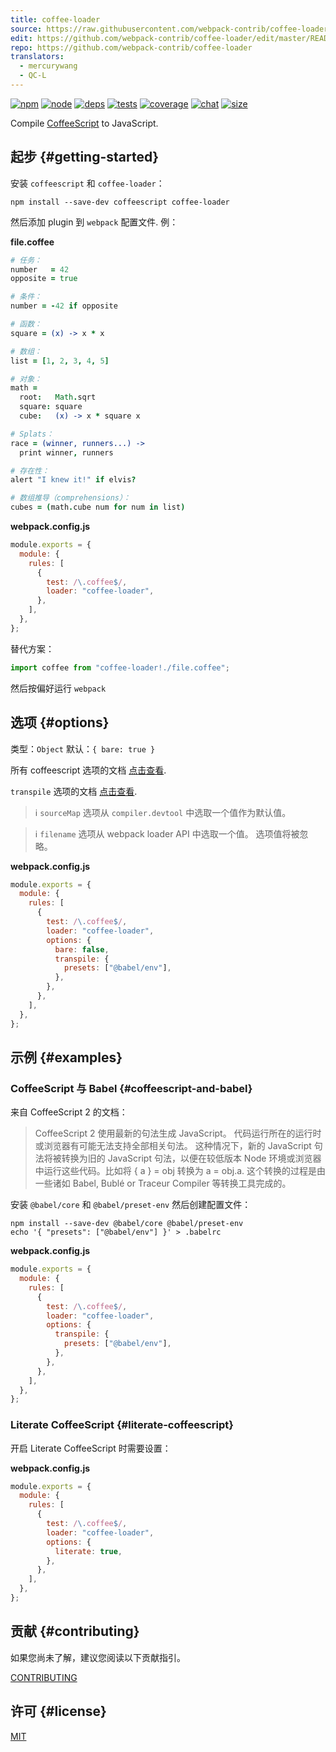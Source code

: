 ```yaml
---
title: coffee-loader
source: https://raw.githubusercontent.com/webpack-contrib/coffee-loader/master/README.md
edit: https://github.com/webpack-contrib/coffee-loader/edit/master/README.md
repo: https://github.com/webpack-contrib/coffee-loader
translators:
  - mercurywang
  - QC-L
---
```



[![npm][npm]][npm-url]
[![node][node]][node-url]
[![deps][deps]][deps-url]
[![tests][tests]][tests-url]
[![coverage][cover]][cover-url]
[![chat][chat]][chat-url]
[![size][size]][size-url]



Compile [CoffeeScript](https://coffeescript.org/) to JavaScript.

## 起步 {#getting-started}

安装 `coffeescript` 和 `coffee-loader`：

```console
npm install --save-dev coffeescript coffee-loader
```

然后添加 plugin 到 `webpack` 配置文件. 例：

**file.coffee**

```coffee
# 任务：
number   = 42
opposite = true

# 条件：
number = -42 if opposite

# 函数：
square = (x) -> x * x

# 数组：
list = [1, 2, 3, 4, 5]

# 对象：
math =
  root:   Math.sqrt
  square: square
  cube:   (x) -> x * square x

# Splats：
race = (winner, runners...) ->
  print winner, runners

# 存在性：
alert "I knew it!" if elvis?

# 数组推导（comprehensions）：
cubes = (math.cube num for num in list)
```

**webpack.config.js**

```js
module.exports = {
  module: {
    rules: [
      {
        test: /\.coffee$/,
        loader: "coffee-loader",
      },
    ],
  },
};
```

替代方案：

```js
import coffee from "coffee-loader!./file.coffee";
```

然后按偏好运行 `webpack`

## 选项 {#options}

类型：`Object`
默认：`{ bare: true }`

所有 coffeescript 选项的文档 [点击查看](https://coffeescript.org/#nodejs-usage).

`transpile` 选项的文档 [点击查看](https://coffeescript.org/#transpilation).

> ℹ️ `sourceMap` 选项从 `compiler.devtool` 中选取一个值作为默认值。

> ℹ️ `filename` 选项从 webpack loader API 中选取一个值。 选项值将被忽略。

**webpack.config.js**

```js
module.exports = {
  module: {
    rules: [
      {
        test: /\.coffee$/,
        loader: "coffee-loader",
        options: {
          bare: false,
          transpile: {
            presets: ["@babel/env"],
          },
        },
      },
    ],
  },
};
```

## 示例 {#examples}

### CoffeeScript 与 Babel {#coffeescript-and-babel}

来自 CoffeeScript 2 的文档：

> CoffeeScript 2 使用最新的句法生成 JavaScript。
> 代码运行所在的运行时或浏览器有可能无法支持全部相关句法。
> 这种情况下，新的 JavaScript 句法将被转换为旧的 JavaScript 句法，以便在较低版本 Node 环境或浏览器中运行这些代码。比如将 { a } = obj 转换为 a = obj.a.
> 这个转换的过程是由一些诸如 Babel, Bublé or Traceur Compiler 等转换工具完成的。

安装 `@babel/core` 和 `@babel/preset-env`  然后创建配置文件：

```console
npm install --save-dev @babel/core @babel/preset-env
echo '{ "presets": ["@babel/env"] }' > .babelrc
```

**webpack.config.js**

```js
module.exports = {
  module: {
    rules: [
      {
        test: /\.coffee$/,
        loader: "coffee-loader",
        options: {
          transpile: {
            presets: ["@babel/env"],
          },
        },
      },
    ],
  },
};
```

### Literate CoffeeScript {#literate-coffeescript}

开启 Literate CoffeeScript 时需要设置：

**webpack.config.js**

```js
module.exports = {
  module: {
    rules: [
      {
        test: /\.coffee$/,
        loader: "coffee-loader",
        options: {
          literate: true,
        },
      },
    ],
  },
};
```

## 贡献 {#contributing}

如果您尚未了解，建议您阅读以下贡献指引。

[CONTRIBUTING](https://github.com/webpack-contrib/coffee-loader/blob/master/.github/CONTRIBUTING.md)

## 许可 {#license}

[MIT](https://github.com/webpack-contrib/coffee-loader/blob/master/LICENSE)

[npm]: https://img.shields.io/npm/v/coffee-loader.svg
[npm-url]: https://npmjs.com/package/coffee-loader
[node]: https://img.shields.io/node/v/coffee-loader.svg
[node-url]: https://nodejs.org
[deps]: https://david-dm.org/webpack-contrib/coffee-loader.svg
[deps-url]: https://david-dm.org/webpack-contrib/coffee-loader
[tests]: https://github.com/webpack-contrib/coffee-loader/workflows/coffee-loader/badge.svg
[tests-url]: https://github.com/webpack-contrib/coffee-loader/actions
[cover]: https://codecov.io/gh/webpack-contrib/coffee-loader/branch/master/graph/badge.svg
[cover-url]: https://codecov.io/gh/webpack-contrib/coffee-loader
[chat]: https://badges.gitter.im/webpack/webpack.svg
[chat-url]: https://gitter.im/webpack/webpack
[size]: https://packagephobia.now.sh/badge?p=coffee-loader
[size-url]: https://packagephobia.now.sh/result?p=coffee-loader
